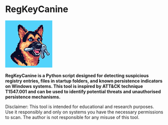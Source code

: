 # RegKeyCanine

<img src="https://github.com/Cyb3rN8TE/RegKeyCanine/blob/main/Images/RegKeyCanine_Logo.png" alt="RegKeyCanine Logo" width="150" height="150"> 

**RegKeyCanine is a Python script designed for detecting suspicious registry entries, files in startup folders, and known persistence indicators on Windows systems. This tool is inspired by ATT&CK technique T1547.001 and can be used to identify potential threats and unauthorised persistence mechanisms.**

Disclaimer: This tool is intended for educational and research purposes. Use it responsibly and only on systems you have the necessary permissions to scan. The author is not responsible for any misuse of this tool.
